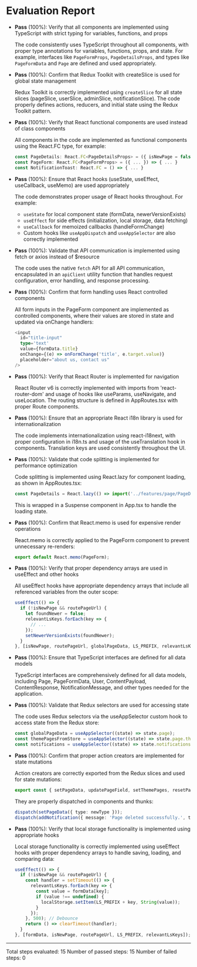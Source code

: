 # Evaluation Report

- **Pass** (100%): Verify that all components are implemented using TypeScript with strict typing for variables, functions, and props
  
  The code consistently uses TypeScript throughout all components, with proper type annotations for variables, functions, props, and state. For example, interfaces like `PageFormProps`, `PageDetailsProps`, and types like `PageFormData` and `Page` are defined and used appropriately.

- **Pass** (100%): Confirm that Redux Toolkit with createSlice is used for global state management
  
  Redux Toolkit is correctly implemented using `createSlice` for all state slices (pageSlice, userSlice, adminSlice, notificationSlice). The code properly defines actions, reducers, and initial state using the Redux Toolkit pattern.

- **Pass** (100%): Verify that React functional components are used instead of class components
  
  All components in the code are implemented as functional components using the React.FC type, for example:
  ```typescript
  const PageDetails: React.FC<PageDetailsProps> = ({ isNewPage = false }) => { ... }
  const PageForm: React.FC<PageFormProps> = ({ ... }) => { ... }
  const NotificationToast: React.FC = () => { ... }
  ```

- **Pass** (100%): Ensure that React hooks (useState, useEffect, useCallback, useMemo) are used appropriately
  
  The code demonstrates proper usage of React hooks throughout. For example:
  - `useState` for local component state (formData, newerVersionExists)
  - `useEffect` for side effects (initialization, local storage, data fetching)
  - `useCallback` for memoized callbacks (handleFormChange)
  - Custom hooks like `useAppDispatch` and `useAppSelector` are also correctly implemented

- **Pass** (100%): Validate that API communication is implemented using fetch or axios instead of $resource
  
  The code uses the native `fetch` API for all API communication, encapsulated in an `apiClient` utility function that handles request configuration, error handling, and response processing.

- **Pass** (100%): Confirm that form handling uses React controlled components
  
  All form inputs in the PageForm component are implemented as controlled components, where their values are stored in state and updated via onChange handlers:
  ```typescript
  <input
    id="title-input"
    type='text'
    value={formData.title}
    onChange={(e) => onFormChange('title', e.target.value)}
    placeholder="about us, contact us"
  />
  ```

- **Pass** (100%): Verify that React Router is implemented for navigation
  
  React Router v6 is correctly implemented with imports from 'react-router-dom' and usage of hooks like useParams, useNavigate, and useLocation. The routing structure is defined in AppRoutes.tsx with proper Route components.

- **Pass** (100%): Ensure that an appropriate React i18n library is used for internationalization
  
  The code implements internationalization using react-i18next, with proper configuration in i18n.ts and usage of the useTranslation hook in components. Translation keys are used consistently throughout the UI.

- **Pass** (100%): Validate that code splitting is implemented for performance optimization
  
  Code splitting is implemented using React.lazy for component loading, as shown in AppRoutes.tsx:
  ```typescript
  const PageDetails = React.lazy(() => import('../features/page/PageDetails'));
  ```
  This is wrapped in a Suspense component in App.tsx to handle the loading state.

- **Pass** (100%): Confirm that React.memo is used for expensive render operations
  
  React.memo is correctly applied to the PageForm component to prevent unnecessary re-renders:
  ```typescript
  export default React.memo(PageForm);
  ```

- **Pass** (100%): Verify that proper dependency arrays are used in useEffect and other hooks
  
  All useEffect hooks have appropriate dependency arrays that include all referenced variables from the outer scope:
  ```typescript
  useEffect(() => {
    if (!isNewPage && routePageUrl) {
      let foundNewer = false;
      relevantLsKeys.forEach(key => {
        // ...
      });
      setNewerVersionExists(foundNewer);
    }
  }, [isNewPage, routePageUrl, globalPageData, LS_PREFIX, relevantLsKeys]);
  ```

- **Pass** (100%): Ensure that TypeScript interfaces are defined for all data models
  
  TypeScript interfaces are comprehensively defined for all data models, including Page, PageFormData, User, ContentPayload, ContentResponse, NotificationMessage, and other types needed for the application.

- **Pass** (100%): Validate that Redux selectors are used for accessing state
  
  The code uses Redux selectors via the useAppSelector custom hook to access state from the Redux store:
  ```typescript
  const globalPageData = useAppSelector((state) => state.page);
  const themePagesFromStore = useAppSelector((state) => state.page.themePages);
  const notifications = useAppSelector((state) => state.notifications.messages);
  ```

- **Pass** (100%): Confirm that proper action creators are implemented for state mutations
  
  Action creators are correctly exported from the Redux slices and used for state mutations:
  ```typescript
  export const { setPageData, updatePageField, setThemePages, resetPage, pageLoading, pageError } = pageSlice.actions;
  ```
  They are properly dispatched in components and thunks:
  ```typescript
  dispatch(setPageData({ type: newType }));
  dispatch(addNotification({ message: 'Page deleted successfully.', type: 'success' }));
  ```

- **Pass** (100%): Verify that local storage functionality is implemented using appropriate hooks
  
  Local storage functionality is correctly implemented using useEffect hooks with proper dependency arrays to handle saving, loading, and comparing data:
  ```typescript
  useEffect(() => {
    if (!isNewPage && routePageUrl) {
      const handler = setTimeout(() => {
        relevantLsKeys.forEach(key => {
          const value = formData[key];
          if (value !== undefined) {
            localStorage.setItem(LS_PREFIX + key, String(value));
          }
        });
      }, 500); // Debounce
      return () => clearTimeout(handler);
    }
  }, [formData, isNewPage, routePageUrl, LS_PREFIX, relevantLsKeys]);
  ```

---

Total steps evaluated: 15
Number of passed steps: 15
Number of failed steps: 0